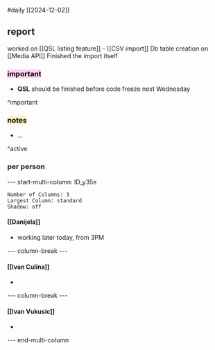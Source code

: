 #daily
[[2024-12-02]]

## report

worked on [[QSL listing feature]] - [[CSV import]]
	Db table creation on [[Media API]]
		Finished the import itself

### <mark style="background: #FFB8EBA6;">important</mark>
- **QSL** should be finished before code freeze next Wednesday

^important

### <mark style="background: #FFF3A3A6;">notes</mark>
- ...

^active

### per person

--- start-multi-column: ID_y35e
```column-settings
Number of Columns: 3
Largest Column: standard
Shadow: off 
```

#### [[Danijela]]
- working later today, from 3PM

--- column-break ---

#### [[Ivan Culina]]
- 

--- column-break ---

#### [[Ivan Vukusic]]
- 

--- end-multi-column
